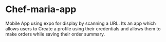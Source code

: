 # Chef-maria-app 
Mobile App using expo for display by scanning a URL. Its an app which allows users to Create a profile using their credentials and allows them to make orders while saving their order summary.
